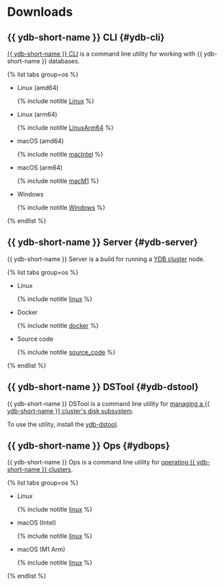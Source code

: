 # Downloads

## {{ ydb-short-name }} CLI {#ydb-cli}

[{{ ydb-short-name }} CLI](../reference/ydb-cli/index.md) is a command line utility for working with {{ ydb-short-name }} databases.

{% list tabs group=os %}

- Linux (amd64)

   {% include notitle [Linux](_includes/ydb-cli/linux.md) %}

- Linux (arm64)

   {% include notitle [LinuxArm64](_includes/ydb-cli/linux_arm64.md) %}

- macOS (amd64)

   {% include notitle [macIntel](_includes/ydb-cli/darwin_amd64.md) %}

- macOS (arm64)

   {% include notitle [macM1](_includes/ydb-cli/darwin_arm64.md) %}

- Windows

   {% include notitle [Windows](_includes/ydb-cli/windows.md) %}

{% endlist %}

## {{ ydb-short-name }} Server {#ydb-server}

{{ ydb-short-name }} Server is a build for running a [YDB cluster](../concepts/glossary.md#cluster) node.

{% list tabs group=os %}

- Linux

   {% include notitle [linux](_includes/server/linux.md) %}

- Docker

   {% include notitle [docker](_includes/server/docker.md) %}

- Source code

   {% include notitle [source_code](_includes/server/source_code.md) %}

{% endlist %}

## {{ ydb-short-name }} DSTool {#ydb-dstool}

{{ ydb-short-name }} DSTool is a command line utility for [managing a {{ ydb-short-name }} cluster's disk subsystem](../maintenance/manual/index.md).

To use the utility, install the [ydb-dstool](../reference/ydb-dstool/install.md).

## {{ ydb-short-name }} Ops {#ydbops}

{{ ydb-short-name }} Ops is a command line utility for [operating {{ ydb-short-name }} clusters](../reference/ydbops/index.md).

{% list tabs group=os %}

- Linux

  {% include notitle [linux](_includes/ydbops/linux.md) %}

- macOS (Intel)

  {% include notitle [linux](_includes/ydbops/darwin_amd64.md) %}

- macOS (M1 Arm)

  {% include notitle [linux](_includes/ydbops/darwin_arm64.md) %}


{% endlist %}
